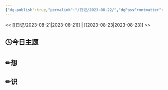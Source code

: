 ```yaml
---
{"dg-publish":true,"permalink":"/日记/2023-08-22/","dgPassFrontmatter":true}
---
```


<< [[日记/2023-08-21\|2023-08-21]] | [[2023-08-23\|2023-08-23]] >>
## 🕓今日主题


## ✏想

## ✏识